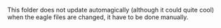 This folder does not update automagically (although it could quite cool) when the eagle files are changed, it have to be done manually.
